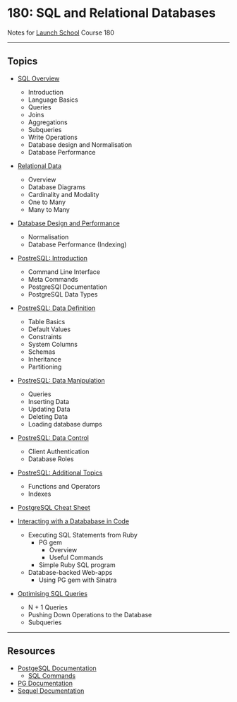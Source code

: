 # 180: SQL and Relational Databases

Notes for [Launch School](https://launchschool.com/) Course 180


--------

## Topics

  * [SQL Overview](sql_overview.md)
    * Introduction
    * Language Basics
    * Queries
    * Joins
    * Aggregations
    * Subqueries
    * Write Operations
    * Database design and Normalisation
    * Database Performance

  * [Relational Data](relational_data.md)
    * Overview
    * Database Diagrams
    * Cardinality and Modality
    * One to Many
    * Many to Many

  * [Database Design and Performance](database_design_performance.md)
    * Normalisation
    * Database Performance (Indexing)

  * [PostreSQL: Introduction](postgresql_intro.md)
    * Command Line Interface
    * Meta Commands
    * PostgreSQl Documentation
    * PostgreSQL Data Types
  * [PostreSQL: Data Definition](postgresql_ddl.md)
    * Table Basics
    * Default Values
    * Constraints
    * System Columns
    * Schemas
    * Inheritance
    * Partitioning
  * [PostreSQL: Data Manipulation](postgresql_dml.md)
    * Queries
    * Inserting Data
    * Updating Data
    * Deleting Data
    * Loading database dumps
  * [PostreSQL: Data Control](postgresql_dcl.md)
    * Client Authentication
    * Database Roles
  * [PostreSQL: Additional Topics](postgresql_additional.md)
    * Functions and Operators
    * Indexes
  * [PostgreSQL Cheat Sheet](postgresql_cheatsheet.md)

  * [Interacting with a Datababase in Code](interact_db_in_code.md)
    * Executing SQL Statements from Ruby
      * PG gem
        * Overview
        * Useful Commands
      * Simple Ruby SQL program
    * Database-backed Web-apps
      * Using PG gem with Sinatra

  * [Optimising SQL Queries](optimise_sql_queries.md)
    * N + 1 Queries
    * Pushing Down Operations to the Database
    * Subqueries

---------

## Resources

  * [PostgeSQL Documentation](https://www.postgresql.org/docs/9.6/static/index.html)
    * [SQL Commands](https://www.postgresql.org/docs/9.6/static/sql-commands.html)
  * [PG Documentation]()
  * [Sequel Documentation](http://sequel.jeremyevans.net/rdoc/files/README_rdoc.html)
